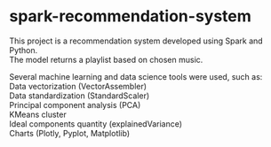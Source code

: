 # spark-recommendation-system

This project is a recommendation system developed using Spark and Python.</br>
The model returns a playlist based on chosen music.</br>

Several machine learning and data science tools were used, such as:</br>
Data vectorization (VectorAssembler)</br>
Data standardization (StandardScaler)</br>
Principal component analysis (PCA)</br>
KMeans cluster</br>
Ideal components quantity (explainedVariance)</br>
Charts (Plotly, Pyplot, Matplotlib)</br>
